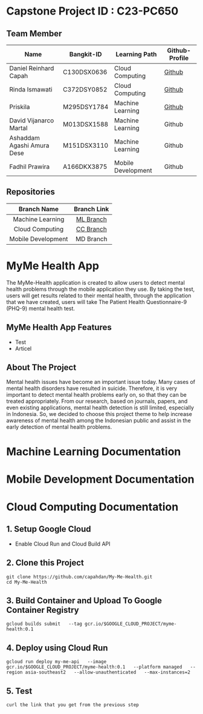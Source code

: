 # Capstone Project ID	: C23-PC650
## Team Member
| Name | Bangkit-ID | Learning Path | Github-Profile |
| ------ | ------ | ------- | ------- |
| Daniel Reinhard Capah | C130DSX0636 | Cloud Computing | [Github](https://github.com/capahdan) |
| Rinda Ismawati | C372DSY0852 | Cloud Computing | [Github](https://github.com/Rinda27) |
| Priskila | M295DSY1784 | Machine Learning | [Github](https://github.com/KaylaGs) |
| David Vijanarco Martal | M013DSX1588 | Machine Learning  | Github |
| Ashaddam Agashi Amura Dese | M151DSX3110 | Machine Learning | Github |
| Fadhil Prawira | A166DKX3875| Mobile Development | Github |

## Repositories
|    Branch Name     |                                      Branch Link                                         |
| :----------------: | :--------------------------------------------------------------------------------------: |
| Machine Learning | [ML Branch](https://github.com/capahdan/My-Me-Health/tree/ML-branch) |
|  Cloud Computing   | [CC Branch](https://github.com/capahdan/My-Me-Health/tree/main) |
|  Mobile Development | MD Branch |

# MyMe Health App
The MyMe-Health application is created to allow users to detect mental health problems through the mobile application they use. By taking the test, users will get results related to their mental health, through the application that we have created, users will take The Patient Health Questionnaire-9 (PHQ-9) mental health test.

## MyMe Health App Features
- Test
- Articel

## About The Project
Mental health issues have become an important issue today. Many cases of mental health disorders have resulted in suicide. Therefore, it is very important to detect mental health problems early on, so that they can be treated appropriately. From our research, based on journals, papers, and even existing applications, mental health detection is still limited, especially in Indonesia. So, we decided to choose this project theme to help increase awareness of mental health among the Indonesian public and assist in the early detection of mental health problems.

# Machine Learning Documentation




# Mobile Development Documentation




# Cloud Computing Documentation
## 1. Setup Google Cloud
- Enable Cloud Run and Cloud Build API

## 2. Clone this Project
```
git clone https://github.com/capahdan/My-Me-Health.git
cd My-Me-Health
```
## 3. Build Container and Upload To Google Container Registry
```
gcloud builds submit   --tag gcr.io/$GOOGLE_CLOUD_PROJECT/myme-health:0.1
```
## 4. Deploy using Cloud Run
```
gcloud run deploy my-me-api   --image gcr.io/$GOOGLE_CLOUD_PROJECT/myme-health:0.1   --platform managed   --region asia-southeast2   --allow-unauthenticated   --max-instances=2
```

## 5. Test
    curl the link that you get from the previous step








